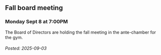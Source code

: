 
## Fall board meeting

### Monday Sept 8 at 7:00PM

The Board of Directors are holding the fall meeting in the ante-chamber for the gym.

###### Posted: 2025-09-03
